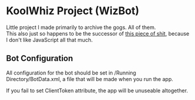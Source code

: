 # KoolWhiz Project (WizBot)
Little project I made primarily to archive the gogs. All of them.<br/>This also just so happens to be the successor of [this piece of shit](https://github.com/BasicallyWiz/WizBot), because I don't like JavaScript all that much.

## Bot Configuration
All configuration for the bot should be set in /Running Directory/BotData.xml, a file that will be made when you run the app.

If you fail to set ClientToken attribute, the app will be unuseable altogether.
